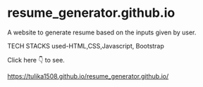 # resume_generator.github.io

A website to generate resume based on the inputs given by user.

TECH STACKS used-HTML,CSS,Javascript, Bootstrap

Click here 👇 to see.

https://tulika1508.github.io/resume_generator.github.io/

